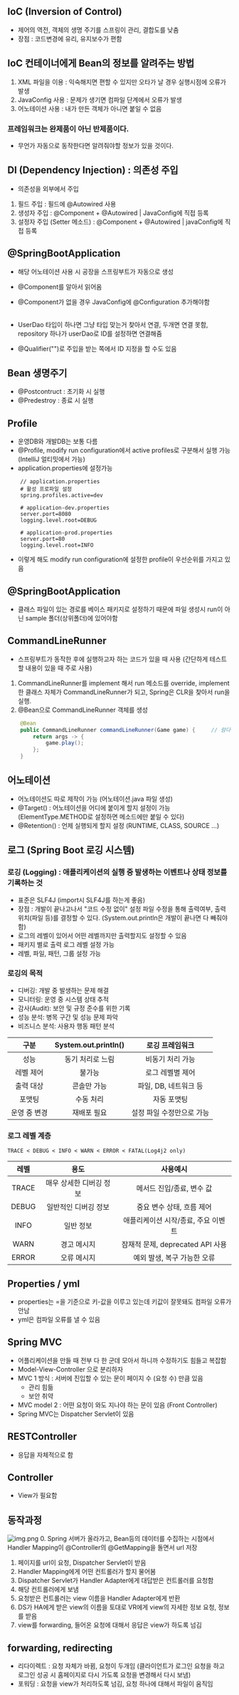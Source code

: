 ## IoC (Inversion of Control)
- 제어의 역전, 객체의 생명 주기를 스프링이 관리, 결합도를 낮춤
- 장점 : 코드변경에 유리, 유지보수가 편함

## IoC 컨테이너에게 Bean의 정보를 알려주는 방법
1. XML 파일을 이용 : 익숙해지면 편할 수 있지만 오타가 날 경우 실행시점에 오류가 발생
2. JavaConfig 사용 : 문제가 생기면 컴파일 단계에서 오류가 발생
3. 어노테이션 사용 : 내가 만든 객체가 아니면 붙일 수 없음

### 프레임워크는 완제품이 아닌 반제품이다.
- 무언가 자동으로 동작한다면 알려줘야할 정보가 있을 것이다.

## DI (Dependency Injection) : 의존성 주입
- 의존성을 외부에서 주입
1. 필드 주입 : 필드에 @Autowired 사용
2. 생성자 주입 : @Component + @Autowired | JavaConfig에 직접 등록
3. 설정자 주입 (Setter 메소드) : @Component + @Autowired | javaConfig에 직접 등록

## @SpringBootApplication
- 해당 어노테이션 사용 시 공장을 스프링부트가 자동으로 생성
- @Component를 알아서 읽어옴
- @Component가 없을 경우 JavaConfig에 @Configuration 추가해야함<br><br>

- UserDao 타입이 하나면 그냥 타입 맞는거 찾아서 연결, 두개면 연결 못함, repository 하나가 userDao로 ID를 설정하면 연결해줌
- @Qualifier("")로 주입을 받는 쪽에서 ID 지정을 할 수도 있음

## Bean 생명주기
- @Postcontruct : 초기화 시 실행
- @Predestroy : 종료 시 실행

## Profile
- 운영DB와 개발DB는 보통 다름
- @Profile, modify run configuration에서 active profiles로 구분해서 실행 가능 (IntelliJ 얼티밋에서 가능)
- application.properties에 설정가능
```
    // application.properties
    # 활성 프로파일 설정
    spring.profiles.active=dev

    # application-dev.properties
    server.port=8080
    logging.level.root=DEBUG

    # application-prod.properties
    server.port=80
    logging.level.root=INFO
```
- 이렇게 해도 modify run configuration에 설정한 profile이 우선순위를 가지고 있음

## @SpringBootApplication
- 클래스 파일이 있는 경로를 베이스 패키지로 설정하기 때문에 파일 생성시 run이 아닌 sample 폴더(상위폴더)에 있어야함

## CommandLineRunner
- 스프링부트가 동작한 후에 실행하고자 하는 코드가 있을 때 사용 (간단하게 테스트 할 내용이 있을 때 주로 사용)
1. CommandLineRunner를 implement 해서 run 메소드를 override, implement한 클래스 자체가 CommandLineRunner가 되고, Spring은 CLR을 찾아서 run을 실행.
2. @Bean으로 CommandLineRunner 객체를 생성
```java
    @Bean
    public CommandLineRunner commandLineRunner(Game game) {     // 람다식으로 run 메소드를 구현
        return args -> {
            game.play();
        };
    }
```

## 어노테이션
- 어노테이션도 따로 제작이 가능 (어노테이션.java 파일 생성)
- @Target() : 어노테이션을 어디에 붙이게 할지 설정이 가능 (ElementType.METHOD로 설정하면 메소드에만 붙일 수 있다)
- @Retention() : 언제 실행되게 할지 설정 (RUNTIME, CLASS, SOURCE ...)

## 로그 (Spring Boot 로깅 시스템)
### 로깅 (Logging) : 애플리케이션의 실행 중 발생하는 이벤트나 상태 정보를 기록하는 것
- 표준은 SLF4J (import시 SLF4J를 하는게 좋음)
- 장점 : 개발이 끝나고나서 "코드 수정 없이" 설정 파일 수정을 통해 출력여부, 출력위치(파일 등)를 결정할 수 있다. (System.out.println은 개발이 끝나면 다 빼줘야함)
- 로그의 레벨이 있어서 어떤 레벨까지만 출력할지도 설정할 수 있음
- 패키지 별로 출력 로그 레벨 설정 가능
- 레벨, 파일, 패턴, 그룹 설정 가능

### 로깅의 목적
- 디버깅: 개발 중 발생하는 문제 해결
- 모니터링: 운영 중 시스템 상태 추적
- 감사(Audit): 보안 및 규정 준수를 위한 기록
- 성능 분석: 병목 구간 및 성능 문제 파악
- 비즈니스 분석: 사용자 행동 패턴 분석

|     구분     | System.out.println()	 |    로깅 프레임워크     |
|:----------:|:---------------------:|:---------------:|
|     성능     |       동기 처리로 느림       |    비동기 처리 가능    |
|   레벨 제어    |         	불가능          |    로그 레벨별 제어    |
|   출력 대상    |        	콘솔만 가능        | 파일, DB, 네트워크 등  |
|    포맷팅     |         수동 처리         |     자동 포맷팅      |
|  운영 중 변경   |        	재배포 필요        | 설정 파일 수정만으로 가능  |

### 로그 레벨 계층
    TRACE < DEBUG < INFO < WARN < ERROR < FATAL(Log4j2 only)
|레벨|용도|            사용예시            |
|:---:|:---:|:--------------------------:|
|TRACE|매우 상세한 디버깅 정보|      	메서드 진입/종료, 변수 값      |     
|DEBUG|일반적인 디버깅 정보|      	중요 변수 상태, 흐름 제어      |
|INFO|일반 정보|   	애플리케이션 시작/종료, 주요 이벤트    |
|WARN|경고 메시지|  잠재적 문제, deprecated API 사용 |
|ERROR|오류 메시지|     	예외 발생, 복구 가능한 오류      |

## Properties / yml
- properties는 =을 기준으로 키-값을 이루고 있는데 키값이 잘못돼도 컴파일 오류가 안남
- yml은 컴파일 오류를 낼 수 있음

## Spring MVC
- 어플리케이션을 만들 때 전부 다 한 군데 모아서 하니까 수정하기도 힘들고 복잡함
- Model-View-Controller 으로 분리하자
- MVC 1 방식 : 서버에 진입할 수 있는 문이 페이지 수 (요청 수) 만큼 있음
  - 관리 힘듦
  - 보안 취약
- MVC model 2 : 어떤 요청이 와도 지나야 하는 문이 있음 (Front Controller)
- Spring MVC는 Dispatcher Servlet이 있음

## RESTController
- 응답을 자체적으로 함

## Controller
- View가 필요함

## 동작과정
![img.png](img.png)
0. Spring 서버가 올라가고, Bean등의 데이터를 수집하는 시점에서 Handler Mapping이 @Controller의 @GetMapping을 돌면서 url 저장
1. 페이지를 url이 요청, Dispatcher Servlet이 받음
2. Handler Mapping에게 어떤 컨트롤러가 할지 물어봄
3. Dispatcher Servlet가 Handler Adapter에게 대답받은 컨트롤러를 요청함
4. 해당 컨트롤러에게 보냄
5. 요청받은 컨트롤러는 view 이름을 Handler Adapter에게 반환
6. DS가 HA에게 받은 view의 이름을 토대로 VR에게 view의 자세한 정보 요청, 정보를 받음
7. view를 forwarding, 들어온 요청에 대해서 응답은 view가 하도록 넘김

## forwarding, redirecting
- 리다이렉트 : 요청 자체가 바뀜, 요청이 두개임 (클라이언트가 로그인 요청을 하고 로그인 성공 시 홈페이지로 다시 가도록 요청을 변경해서 다시 보냄)
- 포워딩 : 요청을 view가 처리하도록 넘김, 요청 하나에 대해서 파일이 움직임